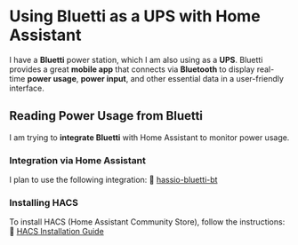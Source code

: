 # Using Bluetti as a UPS with Home Assistant

I have a **Bluetti** power station, which I am also using as a **UPS**. Bluetti provides a great **mobile app** that connects via **Bluetooth** to display real-time **power usage**, **power input**, and other essential data in a user-friendly interface.

## Reading Power Usage from Bluetti

I am trying to **integrate Bluetti** with Home Assistant to monitor power usage.

### Integration via Home Assistant
I plan to use the following integration:
🔗 [hassio-bluetti-bt](https://github.com/Patrick762/hassio-bluetti-bt?tab=readme-ov-file)

### Installing HACS
To install HACS (Home Assistant Community Store), follow the instructions:
🔗 [HACS Installation Guide](https://hacs.xyz/docs/use/download/download/#to-download-hacs-ossupervised)

